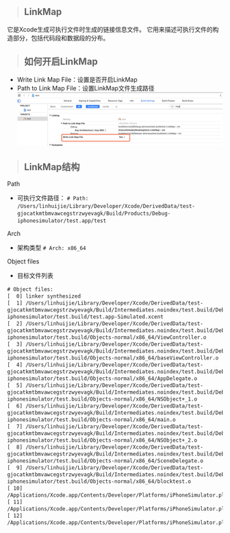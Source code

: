 > ## LinkMap

它是Xcode生成可执行文件时生成的链接信息文件。 它用来描述可执行文件的构造部分，包括代码段和数据段的分布。

> ## 如何开启LinkMap

* Write Link Map File：设置是否开启LinkMap
* Path to Link Map File：设置LinkMap文件生成路径![](/assets/2019122701.png)

> ## LinkMap结构

Path
- 可执行文件路径：
`# Path: /Users/linhuijie/Library/Developer/Xcode/DerivedData/test-gjocatkmtbmvawcegstrzwyevagk/Build/Products/Debug-iphonesimulator/test.app/test`

Arch
- 架构类型
`# Arch: x86_64`

Object files
- 目标文件列表

```
# Object files:
[  0] linker synthesized
[  1] /Users/linhuijie/Library/Developer/Xcode/DerivedData/test-gjocatkmtbmvawcegstrzwyevagk/Build/Intermediates.noindex/test.build/Debug-iphonesimulator/test.build/test.app-Simulated.xcent
[  2] /Users/linhuijie/Library/Developer/Xcode/DerivedData/test-gjocatkmtbmvawcegstrzwyevagk/Build/Intermediates.noindex/test.build/Debug-iphonesimulator/test.build/Objects-normal/x86_64/ViewController.o
[  3] /Users/linhuijie/Library/Developer/Xcode/DerivedData/test-gjocatkmtbmvawcegstrzwyevagk/Build/Intermediates.noindex/test.build/Debug-iphonesimulator/test.build/Objects-normal/x86_64/baseViewController.o
[  4] /Users/linhuijie/Library/Developer/Xcode/DerivedData/test-gjocatkmtbmvawcegstrzwyevagk/Build/Intermediates.noindex/test.build/Debug-iphonesimulator/test.build/Objects-normal/x86_64/AppDelegate.o
[  5] /Users/linhuijie/Library/Developer/Xcode/DerivedData/test-gjocatkmtbmvawcegstrzwyevagk/Build/Intermediates.noindex/test.build/Debug-iphonesimulator/test.build/Objects-normal/x86_64/NSObject+_1.o
[  6] /Users/linhuijie/Library/Developer/Xcode/DerivedData/test-gjocatkmtbmvawcegstrzwyevagk/Build/Intermediates.noindex/test.build/Debug-iphonesimulator/test.build/Objects-normal/x86_64/main.o
[  7] /Users/linhuijie/Library/Developer/Xcode/DerivedData/test-gjocatkmtbmvawcegstrzwyevagk/Build/Intermediates.noindex/test.build/Debug-iphonesimulator/test.build/Objects-normal/x86_64/NSObject+_2.o
[  8] /Users/linhuijie/Library/Developer/Xcode/DerivedData/test-gjocatkmtbmvawcegstrzwyevagk/Build/Intermediates.noindex/test.build/Debug-iphonesimulator/test.build/Objects-normal/x86_64/SceneDelegate.o
[  9] /Users/linhuijie/Library/Developer/Xcode/DerivedData/test-gjocatkmtbmvawcegstrzwyevagk/Build/Intermediates.noindex/test.build/Debug-iphonesimulator/test.build/Objects-normal/x86_64/blocktest.o
[ 10] /Applications/Xcode.app/Contents/Developer/Platforms/iPhoneSimulator.platform/Developer/SDKs/iPhoneSimulator13.2.sdk/System/Library/Frameworks//Foundation.framework/Foundation.tbd
[ 11] /Applications/Xcode.app/Contents/Developer/Platforms/iPhoneSimulator.platform/Developer/SDKs/iPhoneSimulator13.2.sdk/usr/lib/libobjc.tbd
[ 12] /Applications/Xcode.app/Contents/Developer/Platforms/iPhoneSimulator.platform/Developer/SDKs/iPhoneSimulator13.2.sdk/System/Library/Frameworks//UIKit.framework/UIKit.tbd
```


